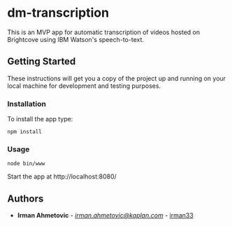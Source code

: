 # dm-transcription

This is an MVP app for automatic transcription of videos hosted on Brightcove using IBM Watson's speech-to-text.

## Getting Started

These instructions will get you a copy of the project up and running on your local machine for development and testing purposes.


### Installation

To install the app type:

```
npm install
```

### Usage

```
node bin/www
```

Start the app at http://localhost:8080/

## Authors

* **Irman Ahmetovic** - *irman.ahmetovic@kaplan.com* - [irman33](https://github.com/irman33)
